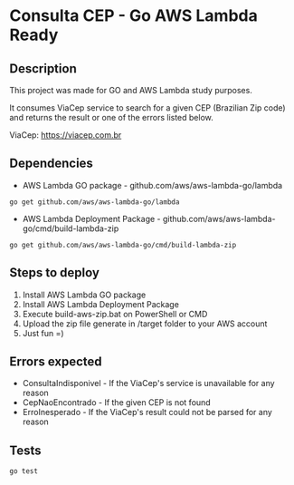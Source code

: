 # Consulta CEP - Go AWS Lambda Ready

## Description
This project was made for GO and AWS Lambda study purposes.

It consumes ViaCep service to search for a given CEP (Brazilian Zip code) and returns the result or one of the errors listed below.    

ViaCep: https://viacep.com.br

## Dependencies

* AWS Lambda GO package - github.com/aws/aws-lambda-go/lambda

`go get github.com/aws/aws-lambda-go/lambda`

* AWS Lambda Deployment Package - github.com/aws/aws-lambda-go/cmd/build-lambda-zip

`go get github.com/aws/aws-lambda-go/cmd/build-lambda-zip`

## Steps to deploy

1. Install AWS Lambda GO package 
2. Install AWS Lambda Deployment Package 
3. Execute build-aws-zip.bat on PowerShell or CMD
4. Upload the zip file generate in /target folder to your AWS account
5. Just fun =)

## Errors expected

* ConsultaIndisponivel - If the ViaCep's service is unavailable for any reason
* CepNaoEncontrado - If the given CEP is not found
* ErroInesperado - If the ViaCep's result could not be parsed for any reason

## Tests

`go test`
